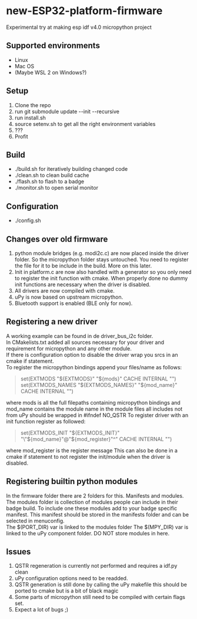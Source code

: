 # new-ESP32-platform-firmware
Experimental try at making esp idf v4.0 micropython project

## Supported environments
* Linux
* Mac OS
* (Maybe WSL 2 on Windows?)

## Setup
1. Clone the repo  
2. run git submodule update --init --recursive  
3. run install.sh  
4. source setenv.sh to get all the right environment variables
5. ???  
6. Profit  

## Build
* ./build.sh for iteratively building changed code
* ./clean.sh to clean build cache
* ./flash.sh to flash to a badge
* ./monitor.sh to open serial monitor

## Configuration
* ./config.sh

## Changes over old firmware
1. python module bridges (e.g. modi2c.c) are now placed inside the driver folder. So the micropython folder stays untouched. You need to register the file for it to be include in the build. More on this later.  
2. Init in platform.c are now also handled with a generator so you only need to register the init function with cmake. When properly done no dummy init functions are necessary when the driver is disabled.  
3. All drivers are now compiled with cmake.  
4. uPy is now based on upstream micropython.    
5. Bluetooth support is enabled (BLE only for now).    

## Registering a new driver
A working example can be found in de driver_bus_i2c folder.  
In CMakelists.txt added all sources necessary for your driver and requirement for micropython and any other module.  
If there is configuration option to disable the driver wrap you srcs in an cmake if statement.  
To register the micropython bindings append your files/name as follows:
 >set(EXTMODS "${EXTMODS}" "${mods}" CACHE INTERNAL "")  
 >set(EXTMODS_NAMES "${EXTMODS_NAMES}" "${mod_name}" CACHE INTERNAL "")  
 
 where mods is all the full filepaths containing micropython bindings and mod_name contains the module name
 in the module files all includes not from uPy should be wrapped in #ifndef NO_QSTR 
To register driver with an init function register as followed:  
 >set(EXTMODS_INIT "${EXTMODS_INIT}" "\"${mod_name}\"@\"${mod_register}\"^" CACHE INTERNAL "")  
 
 where mod_register is the register message 
 This can also be done in a cmake if statement to not register the init/module when the driver is disabled.

## Registering builtin python modules
In the firmware folder there are 2 folders for this. Manifests and modules. The modules folder is collection of modules people can include in their badge build. To include one these modules add to your badge specific manifest. This manifest should be stored in the manifests folder and can be selected in menuconfig.  
The $(PORT_DIR) var is linked to the modules folder
The $(MPY_DIR) var is linked to the uPy component folder. DO NOT store modules in here.


## Issues
1. QSTR regeneration is currently not performed and requires a idf.py clean
2. uPy configuration options need to be readded.
3. QSTR generation is still done by calling the uPy makefile this should be ported to cmake but is a bit of black magic
4. Some parts of micropython still need to be compiled with certain flags set.
5. Expect a lot of bugs ;)
